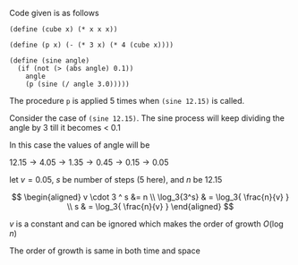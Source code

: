 Code given is as follows

~~~~~ {#mycode .scheme}
(define (cube x) (* x x x))

(define (p x) (- (* 3 x) (* 4 (cube x))))

(define (sine angle)
  (if (not (> (abs angle) 0.1))
    angle
    (p (sine (/ angle 3.0)))))
~~~~~

The procedure `p` is applied 5 times when ``(sine 12.15)`` is called.

Consider the case of `(sine 12.15)`. The sine process will keep dividing the
angle by 3 till it becomes < 0.1

In this case the values of angle will be

$12.15 \to 4.05 \to 1.35 \to 0.45 \to 0.15 \to 0.05$

let $v = 0.05$, $s$ be number of steps (5 here), and $n$ be $12.15$

$$
\begin{aligned}
v \cdot 3 ^ s &= n \\
\log_3{3^s} & = \log_3{ \frac{n}{v} } \\
s & = \log_3{ \frac{n}{v} }
\end{aligned}
$$


$v$ is a constant and can be ignored which makes the order
of growth $O(\log{n})$

The order of growth is same in both time and space
